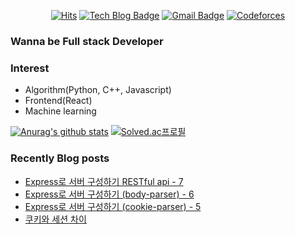 

<div align=center>
  
[![Hits](https://hits.seeyoufarm.com/api/count/incr/badge.svg?url=https%3A%2F%2Fgithub.com%2FKyun2da)](https://hits.seeyoufarm.com)
[![Tech Blog Badge](http://img.shields.io/badge/-Kyun2da%20blog-black?style=flat-square&logo=blogger&link=https://kyun2da.github.io/)](https://kyun2da.github.io/) 
[![Gmail Badge](https://img.shields.io/badge/-Gmail-d14836?style=flat-square&logo=Gmail&logoColor=white&link=mailto:kyun2da@gmail.com)](mailto:kyun2dot@gmail.com)
[![Codeforces](https://run.kaist.ac.kr/badges/codeforces/kyun2da.svg)](https://codeforces.com/profile/Kyun2da)

</div>

### Wanna be Full stack Developer

### Interest
- Algorithm(Python, C++, Javascript)
- Frontend(React)
- Machine learning

<div>
  
[![Anurag's github stats](https://github-readme-stats.vercel.app/api?username=Kyun2da&theme=radical&show_icons=true)](https://github.com/anuraghazra/github-readme-stats)
[![Solved.ac프로필](http://mazassumnida.wtf/api/v2/generate_badge?boj=kyun2da)](https://solved.ac/kyun2da)
</div>

### Recently Blog posts
<!-- BLOG-POST-LIST:START -->
- [Express로 서버 구성하기 RESTful api - 7](https://Kyun2da.github.io/2021/01/02/express7/)
- [Express로 서버 구성하기 (body-parser) - 6](https://Kyun2da.github.io/2020/12/31/bodyParser/)
- [Express로 서버 구성하기 (cookie-parser) - 5](https://Kyun2da.github.io/2020/12/29/cookieParser/)
- [쿠키와 세션 차이](https://Kyun2da.github.io/2020/12/28/cookieSession/)
<!-- BLOG-POST-LIST:END -->
